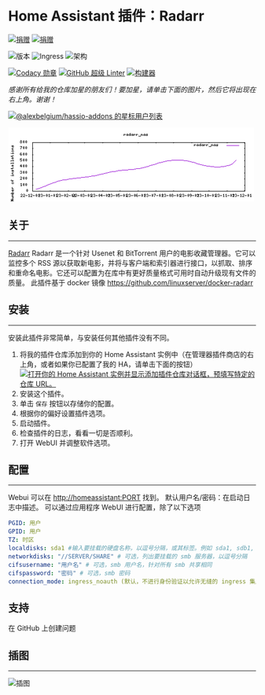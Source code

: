 # Home Assistant 插件：Radarr

[![捐赠][donation-badge]](https://www.buymeacoffee.com/alexbelgium)
[![捐赠][paypal-badge]](https://www.paypal.com/donate/?hosted_button_id=DZFULJZTP3UQA)

![版本](https://img.shields.io/badge/dynamic/json?label=Version&query=%24.version&url=https%3A%2F%2Fraw.githubusercontent.com%2Falexbelgium%2Fhassio-addons%2Fmaster%2Fradarr%2Fconfig.json)
![Ingress](https://img.shields.io/badge/dynamic/json?label=Ingress&query=%24.ingress&url=https%3A%2F%2Fraw.githubusercontent.com%2Falexbelgium%2Fhassio-addons%2Fmaster%2Fradarr%2Fconfig.json)
![架构](https://img.shields.io/badge/dynamic/json?color=success&label=Arch&query=%24.arch&url=https%3A%2F%2Fraw.githubusercontent.com%2Falexbelgium%2Fhassio-addons%2Fmaster%2Fradarr%2Fconfig.json)

[![Codacy 勋章](https://app.codacy.com/project/badge/Grade/9c6cf10bdbba45ecb202d7f579b5be0e)](https://www.codacy.com/gh/alexbelgium/hassio-addons/dashboard?utm_source=github.com&utm_medium=referral&utm_content=alexbelgium/hassio-addons&utm_campaign=Badge_Grade)
[![GitHub 超级 Linter](https://img.shields.io/github/actions/workflow/status/alexbelgium/hassio-addons/weekly-supelinter.yaml?label=Lint%20code%20base)](https://github.com/alexbelgium/hassio-addons/actions/workflows/weekly-supelinter.yaml)
[![构建器](https://img.shields.io/github/actions/workflow/status/alexbelgium/hassio-addons/onpush_builder.yaml?label=Builder)](https://github.com/alexbelgium/hassio-addons/actions/workflows/onpush_builder.yaml)

[donation-badge]: https://img.shields.io/badge/Buy%20me%20a%20coffee%20(no%20paypal)-%23d32f2f?logo=buy-me-a-coffee&style=flat&logoColor=white
[paypal-badge]: https://img.shields.io/badge/Buy%20me%20a%20coffee%20with%20Paypal-0070BA?logo=paypal&style=flat&logoColor=white

_感谢所有给我的仓库加星的朋友们！要加星，请单击下面的图片，然后它将出现在右上角。谢谢！_

[![@alexbelgium/hassio-addons 的星标用户列表](https://raw.githubusercontent.com/alexbelgium/hassio-addons/master/.github/stars2.svg)](https://github.com/alexbelgium/hassio-addons/stargazers)

![下载演变](https://raw.githubusercontent.com/alexbelgium/hassio-addons/master/radarr/stats.png)

## 关于

---

[Radarr](https://radarr.video/) Radarr 是一个针对 Usenet 和 BitTorrent 用户的电影收藏管理器。它可以监控多个 RSS 源以获取新电影，并将与客户端和索引器进行接口，以抓取、排序和重命名电影。它还可以配置为在库中有更好质量格式可用时自动升级现有文件的质量。
此插件基于 docker 镜像 https://github.com/linuxserver/docker-radarr

## 安装

---

安装此插件非常简单，与安装任何其他插件没有不同。

1. 将我的插件仓库添加到你的 Home Assistant 实例中（在管理器插件商店的右上角，或者如果你已配置了我的 HA，请单击下面的按钮）
   [![打开你的 Home Assistant 实例并显示添加插件仓库对话框，预填写特定的仓库 URL。](https://my.home-assistant.io/badges/supervisor_add_addon_repository.svg)](https://my.home-assistant.io/redirect/supervisor_add_addon_repository/?repository_url=https%3A%2F%2Fgithub.com%2Falexbelgium%2Fhassio-addons)
2. 安装这个插件。
3. 单击 `保存` 按钮以存储你的配置。
4. 根据你的偏好设置插件选项。
5. 启动插件。
6. 检查插件的日志，看看一切是否顺利。
7. 打开 WebUI 并调整软件选项。

## 配置

---

Webui 可以在 <http://homeassistant:PORT> 找到。
默认用户名/密码：在启动日志中描述。
可以通过应用程序 WebUI 进行配置，除了以下选项

```yaml
PGID: 用户
GPID: 用户
TZ: 时区
localdisks: sda1 #输入要挂载的硬盘名称，以逗号分隔，或其标签。例如 sda1, sdb1, MYNAS...
networkdisks: "//SERVER/SHARE" # 可选，列出要挂载的 smb 服务器，以逗号分隔
cifsusername: "用户名" # 可选，smb 用户名，针对所有 smb 共享相同
cifspassword: "密码" # 可选，smb 密码
connection_mode: ingress_noauth (默认，不进行身份验证以允许无缝的 ingress 集成)，noingress_auth (禁用 ingress 以允许更简单的外部 URL，启用身份验证)，ingress_auth (同时启用 ingress 和身份验证)
```

## 支持

在 GitHub 上创建问题

## 插图

---

![插图](https://dausruddin.com/wp-content/uploads/2020/05/radarr-v3-1024x515.png)

[repository]: https://github.com/alexbelgium/hassio-addons
